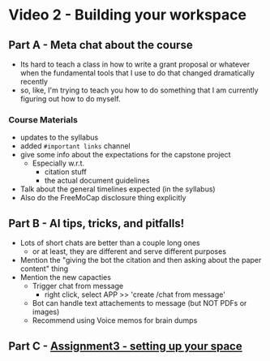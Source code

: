 # Video 2 - Building your workspace 


## Part A - Meta chat about the course
- Its hard to teach a class in how to write a grant proposal or whatever when the fundamental tools that I use to do that changed dramatically recently 
- so, like, I'm trying to teach you how to do something that I am currently figuring out how to do myself. 
### Course Materials
- updates to the syllabus
- added `#important links` channel
- give some info about the expectations for the capstone project
  - Especially w.r.t.
    - citation stuff
    - the actual document guidelines
- Talk about the general timelines expected (in the syllabus)
- Also do the FreeMoCap disclosure thing explicitly

## Part B - AI tips, tricks, and pitfalls!
- Lots of short chats are better than a couple long ones 
  - or at least, they are different and serve different purposes
- Mention the "giving the bot the citation and then asking about the paper content" thing
- Mention the new capacties
  - Trigger chat from message 
    - right click, select APP >> 'create /chat from message'
  - Bot can handle text attachements to message (but NOT PDFs or images)
  - Recommend using Voice memos for brain dumps 
 


## Part C -  [Assignment3 - setting up your space](assignment3-student-instructions.md)


